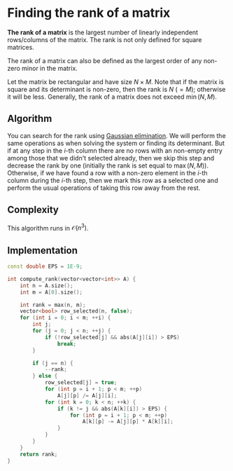<!--?title Rank of a matrix-->

# Finding the rank of a matrix

**The rank of a matrix** is the largest number of linearly independent rows/columns of the matrix. The rank is not only defined  for square matrices.

The rank of a matrix can also be defined as the largest order of any non-zero minor in the matrix.

Let the matrix be rectangular and have size $N \times M$.
Note that if the matrix is square and its determinant is non-zero, then the rank is $N$ ($=M$); otherwise it will be less. Generally, the rank of a matrix does not exceed $\min (N, M)$.

## Algorithm

You can search for the rank using [Gaussian elimination](./linear_algebra/linear-system-gauss.html). We will perform the same operations as when solving the system or finding its determinant. But if at any step in the $i$-th column there are no rows with an non-empty entry among those that we didn't selected already, then we skip this step and decrease the rank by one (initially the rank is set equal to $\max (N, M)$).
Otherwise, if we have found a row with a non-zero element in the $i$-th column during the $i$-th step, then we mark this row as a selected one and perform the usual operations of taking this row away from the rest.

## Complexity

This algorithm runs in $\mathcal{O}(n^3)$.

## Implementation

```cpp
const double EPS = 1E-9;

int compute_rank(vector<vector<int>> A) {
    int n = A.size();
    int m = A[0].size();

    int rank = max(n, m);
    vector<bool> row_selected(n, false);
    for (int i = 0; i < m; ++i) {
        int j;
        for (j = 0; j < n; ++j) {
            if (!row_selected[j] && abs(A[j][i]) > EPS)
                break;
        }

        if (j == n) {
            --rank;
        } else {
            row_selected[j] = true;
            for (int p = i + 1; p < m; ++p)
                A[j][p] /= A[j][i];
            for (int k = 0; k < n; ++k) {
                if (k != j && abs(A[k][i]) > EPS) {
                    for (int p = i + 1; p < m; ++p)
                        A[k][p] -= A[j][p] * A[k][i];
                }
            }
        }
    }
    return rank;
}
```
